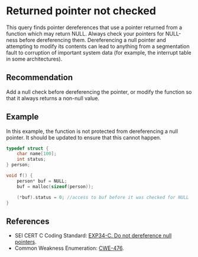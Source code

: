 # Returned pointer not checked
This query finds pointer dereferences that use a pointer returned from a function which may return NULL. Always check your pointers for NULL-ness before dereferencing them. Dereferencing a null pointer and attempting to modify its contents can lead to anything from a segmentation fault to corruption of important system data (for example, the interrupt table in some architectures).


## Recommendation
Add a null check before dereferencing the pointer, or modify the function so that it always returns a non-null value.


## Example
In this example, the function is not protected from dereferencing a null pointer. It should be updated to ensure that this cannot happen.


```cpp
typedef struct {
	char name[100];
	int status;
} person;

void f() {
	person* buf = NULL;
	buf = malloc(sizeof(person));

	(*buf).status = 0; //access to buf before it was checked for NULL
}

```

## References
* SEI CERT C Coding Standard: [EXP34-C. Do not dereference null pointers](https://wiki.sei.cmu.edu/confluence/display/c/EXP34-C.+Do+not+dereference+null+pointers).
* Common Weakness Enumeration: [CWE-476](https://cwe.mitre.org/data/definitions/476.html).
